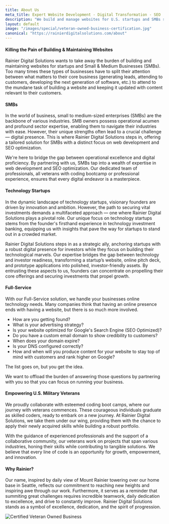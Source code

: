```yaml
---
title: About Us
meta_title: Expert Website Development - Digital Transformation - SEO | RDS
description: "We build and manage websites for U.S. startups and SMBs so they can focus on what matters: running their business. Leave the tech hassle to us. Learn more."
layout: default
image: "/images/special/veteran-owned-business-certification.jpg"
canonical: "https://rainierdigitalsolutions.com/about"
---
```

#### Killing the Pain of Building & Maintaining Websites

Rainier Digital Solutions wants to take away the burden of building and maintaining websites for startups and Small & Medium Businesses (SMBs). Too many times these types of businesses have to split their attention between what matters to their core business (generating leads, attending to customers, developing the next generation of software, etc.) to attend to the mundane task of building a website and keeping it updated with content relevant to their customers.

#### SMBs

In the world of business, small to medium-sized enterprises (SMBs) are the backbone of various industries. SMB owners possess operational acumen and profound sector expertise, enabling them to navigate their industries with ease. However, their unique strengths often lead to a crucial challenge — digital presence. This is where Rainier Digital Solutions steps in, offering a tailored solution for SMBs with a distinct focus on web development and SEO optimization.

We're here to bridge the gap between operational excellence and digital proficiency. By partnering with us, SMBs tap into a wealth of expertise in web development and SEO optimization. Our dedicated team of professionals, all veterans with coding bootcamp or professional experience, ensures that every digital endeavor is a masterpiece.

#### Technology Startups

In the dynamic landscape of technology startups, visionary founders are driven by innovation and ambition. However, the path to securing vital investments demands a multifaceted approach — one where Rainier Digital Solutions plays a pivotal role. Our unique focus on technology startups stems from the founder's firsthand experience in technology investment banking, equipping us with insights that pave the way for startups to stand out in a crowded market.

Rainier Digital Solutions steps in as a strategic ally, anchoring startups with a robust digital presence for investors while they focus on building their technological marvels. Our expertise bridges the gap between technology and investor readiness, transforming a startup’s website, online pitch deck, and prototype applications into polished, investor-friendly assets. By entrusting these aspects to us, founders can concentrate on propelling their core offerings and securing investments that propel growth.

#### Full-Service

With our Full-Service solution, we handle your businesses online technology needs. Many companies think that having an online presence ends with having a website, but there is so much more involved.

- How are you getting found?
- What is your advertising strategy?
- Is your website optimized for Google's Search Engine (SEO Optimized)?
- Do you have a custom email domain to show credibility to customers?
- When does your domain expire?
- Is your DNS configured correctly?
- How and when will you produce content for your website to stay top of mind with customers and rank higher on Google?

The list goes on, but you get the idea.

We want to offload the burden of answering those questions by partnering with you so that you can focus on running your business.

#### Empowering U.S. Military Veterans

We proudly collaborate with esteemed coding boot camps, where our journey with veterans commences. These courageous individuals graduate as skilled coders, ready to embark on a new journey. At Rainier Digital Solutions, we take them under our wing, providing them with the chance to apply their newly acquired skills while building a robust portfolio.

With the guidance of experienced professionals and the support of a collaborative community, our veterans work on projects that span various industries, honing their skills while contributing to tangible solutions. We believe that every line of code is an opportunity for growth, empowerment, and innovation.

#### Why Rainier?

Our name, inspired by daily view of Mount Rainier towering over our home base in Seattle, reflects our commitment to reaching new heights and inspiring awe through our work. Furthermore, it serves as a reminder that summiting great challenges requires incredible teamwork, daily dedication to excellence, and drive to constantly improve. Rainier Digital Solutions stands as a symbol of excellence, dedication, and the spirit of progression.

![Certified Veteran Owned Business](/images/special/veteran-owned-business-certification.jpg)
